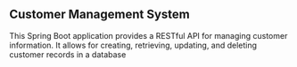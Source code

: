 <h2> Customer Management System</h2>
<p>This Spring Boot application provides a RESTful API for managing customer information. It allows for creating, retrieving, updating, and deleting customer records in a database</p>
